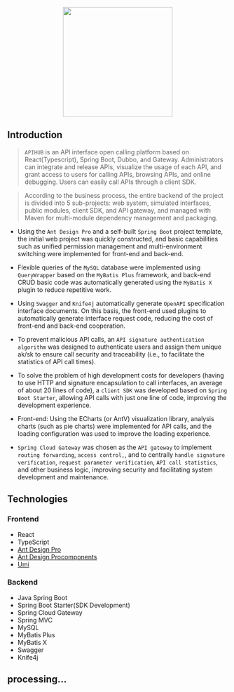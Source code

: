 <p align="center">
  <img src="https://cs410032002121be004.blob.core.windows.net/icon/logo.svg" width="250" />
</p>

## Introduction
> `APIHUB` is an API interface open calling platform based on React(Typescript), Spring Boot, Dubbo, and Gateway. Administrators can integrate and release APIs, visualize the usage of each API, and grant access to users for calling APIs, browsing APIs, and online debugging. Users can easily call APIs through a client SDK.

> According to the business process, the entire backend of the project is divided into 5 sub-projects: web system, simulated interfaces, public modules, client SDK, and API gateway, and managed with Maven for multi-module dependency management and packaging.
>

- Using the `Ant Design Pro` and a self-built `Spring Boot` project template, the initial web project was quickly constructed, and basic capabilities such as unified permission management and multi-environment switching were implemented for front-end and back-end.

- Flexible queries of the `MySQL` database were implemented using `QueryWrapper` based on the `MyBatis Plus` framework, and back-end CRUD basic code was automatically generated using the `MyBatis X` plugin to reduce repetitive work.

- Using `Swagger` and `Knife4j` automatically generate `OpenAPI` specification interface documents. On this basis, the front-end used plugins to automatically generate interface request code, reducing the cost of front-end and back-end cooperation.

- To prevent malicious API calls, an `API signature authentication algorithm` was designed to authenticate users and assign them unique ak/sk to ensure call security and traceability (i.e., to facilitate the statistics of API call times).

- To solve the problem of high development costs for developers (having to use HTTP and signature encapsulation to call interfaces, an average of about 20 lines of code), a `client SDK` was developed based on `Spring Boot Starter`, allowing API calls with just one line of code, improving the development experience.

- Front-end: Using the ECharts (or AntV) visualization library, analysis charts (such as pie charts) were implemented for API calls, and the loading configuration was used to improve the loading experience.

- `Spring Cloud Gateway` was chosen as the `API gateway` to implement `routing forwarding`, `access control,`, and to centrally `handle signature verification`, `request parameter verification`, `API call statistics`, and other business logic, improving security and facilitating system development and maintenance.


## Technologies

### Frontend
- React
- TypeScript
- [Ant Design Pro](https://pro.ant.design/)
- [Ant Design Procomponents](https://procomponents.ant.design/en-US)
- [Umi](https://github.com/umijs/umi)

### Backend
- Java Spring Boot
- Spring Boot Starter(SDK Development)
- Spring Cloud Gateway
- Spring MVC
- MySQL
- MyBatis Plus
- MyBatis X
- Swagger
- Knife4j


## processing...